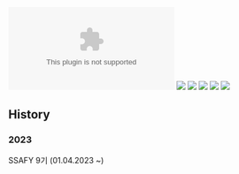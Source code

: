 
![(https://camo.githubusercontent.com/60b9e55307fe3f5946b02fc59bf1e3c7a637c9229059c40af8688473aefe0aa5/68747470733a2f2f696d672e736869656c64732e696f2f62616467652f476d61696c2d4431343833363f7374796c653d666c6174266c6f676f3d476d61696c266c6f676f436f6c6f723d7768697465)](mailto:hoilday5303@gmail.com)
![](https://img.shields.io/badge/python-blue)
![](https://camo.githubusercontent.com/cb6733dd691a2b86cb9940a8353e763bd673b5d1967bbee7355067d21b5aa6df/68747470733a2f2f696d672e736869656c64732e696f2f62616467652f2d4a6176612d3030373339363f7374796c653d666c61742d737175617265266c6f676f3d6a617661266c6f676f436f6c6f723d7768697465)
![](https://camo.githubusercontent.com/25d6c4f355d6657fdb6886c654ed7525df05b9f9964f9b0ba2737718c86868d0/68747470733a2f2f696d672e736869656c64732e696f2f62616467652f2d48544d4c352d4533344632363f267374796c653d666c61742d737175617265266c6f676f3d68746d6c35266c6f676f436f6c6f723d7768697465)
![](https://camo.githubusercontent.com/2b65a6eeceb8088d4cfd56c4e79330ae28ada5bb2f558e0a920511d58d0f4870/68747470733a2f2f696d672e736869656c64732e696f2f62616467652f2d435353332d3135373242363f267374796c653d666c61742d737175617265266c6f676f3d63737333266c6f676f436f6c6f723d7768697465)
![](https://img.shields.io/badge/Andorid_Studio-Green)


## History
### 2023
SSAFY 9기 (01.04.2023 ~)

